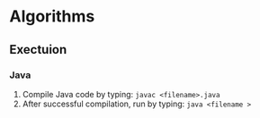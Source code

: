 # Algorithms

## Exectuion

### Java

1. Compile Java code by typing: `javac <filename>.java`
2. After successful compilation, run by typing: `java <filename >`
